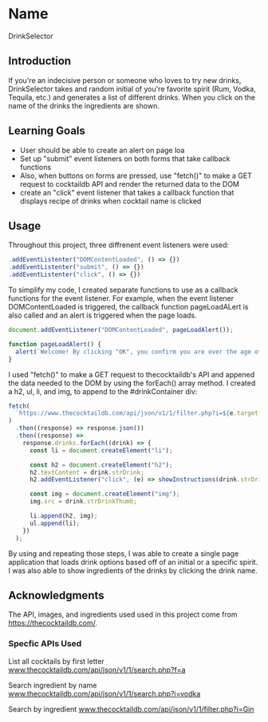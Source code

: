 # Name

DrinkSelector

## Introduction

If you're an indecisive person or someone who loves to try new drinks, DrinkSelector takes and random initial of you're favorite spirit (Rum, Vodka, Tequila, etc.) and generates a list of different drinks. When you click on the name of the drinks the ingredients are shown.

## Learning Goals

- User should be able to create an alert on page loa
- Set up "submit" event listeners on both forms that take callback functions
- Also, when buttons on forms are pressed, use "fetch()" to make a GET request to cocktaildb API and render the returned data to the DOM
- create an "click" event listener that takes a callback function that displays recipe of drinks when cocktail name is clicked

## Usage

Throughout this project, three diffrenent event listeners were used:

```javascript
.addEventListenter("DOMContentLoaded", () => {})
.addEventListenter("submit", () => {})
.addEventListenter("click", () => {})
```

To simplify my code, I created separate functions to use as a callback functions for the event listener. For example, when the event listener DOMContentLoaded is triggered, the callback function pageLoadALert is also called and an alert is triggered when the page loads.

```javascript
document.addEventListener("DOMContentLoaded", pageLoadAlert());

function pageLoadAlert() {
  alert(`Welcome! By clicking "OK", you confirm you are over the age of 21.`);
}
```

I used "fetch()" to make a GET request to thecocktaildb's API and appened the data needed to the DOM by using the forEach() array method. I created a h2, ul, li, and img, to append to the #drinkContainer div:

```javascript
fetch(
  `https://www.thecocktaildb.com/api/json/v1/1/filter.php?i=${e.target[0].value}`
)
  .then((response) => response.json())
  .then((response) =>
    response.drinks.forEach((drink) => {
      const li = document.createElement("li");

      const h2 = document.createElement("h2");
      h2.textContent = drink.strDrink;
      h2.addEventListener("click", (e) => showInstructions(drink.strDrink, e));

      const img = document.createElement("img");
      img.src = drink.strDrinkThumb;

      li.append(h2, img);
      ul.append(li);
    })
  );
```

By using and repeating those steps, I was able to create a single page application that loads drink options based off of an initial or a specific spirit. I was also able to show ingredients of the drinks by clicking the drink name.

## Acknowledgments

The API, images, and ingredients used used in this project come from https://thecocktaildb.com/.

### Specfic APIs Used

List all cocktails by first letter
www.thecocktaildb.com/api/json/v1/1/search.php?f=a

Search ingredient by name
www.thecocktaildb.com/api/json/v1/1/search.php?i=vodka

Search by ingredient
www.thecocktaildb.com/api/json/v1/1/filter.php?i=Gin
